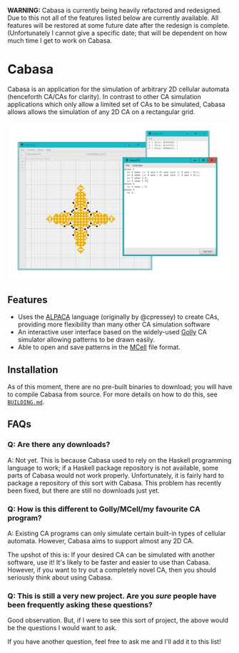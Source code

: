 **WARNING:** Cabasa is currently being heavily refactored and redesigned. Due to this not all of the features listed below are currently available. All features will be restored at some future date after the redesign is complete. (Unfortunately I cannot give a specific date; that will be dependent on how much time I get to work on Cabasa.

# Cabasa

Cabasa is an application for the simulation of arbitrary 2D cellular automata (henceforth CA/CAs for clarity).
In contrast to other CA simulation applications which only allow a limited set of CAs to be simulated,
  Cabasa allows allows the simulation of any 2D CA on a rectangular grid.

![screenshot](screenshot.png)

## Features

- Uses the
  [ALPACA](https://github.com/catseye/ALPACA/blob/0b2d57b8739dc240969c62c8e1cd13c1863770e0) language (originally by @cpressey)
  to create CAs, providing more flexibility than many other CA simulation software
- An interactive user interface based on the widely-used [Golly](http://golly.sourceforge.net/) CA simulator
  allowing patterns to be drawn easily.
- Able to open and save patterns in the [MCell](http://psoup.math.wisc.edu/mcell/ca_files_formats.html#MCell) file format.

## Installation

As of this moment, there are no pre-built binaries to download; you will have to compile Cabasa from source.
For more details on how to do this, see [`BUILDING.md`](BUILDING.md).

## FAQs

### Q: Are there any downloads?

A: Not yet.
This is because Cabasa used to rely on the Haskell programming language to work;
  if a Haskell package repository is not available, some parts of Cabasa would not work properly.
Unfortunately, it is fairly hard to package a repository of this sort with Cabasa.
This problem has recently been fixed, but there are still no downloads just yet.

### Q: How is this different to Golly/MCell/my favourite CA program?

A: Existing CA programs can only simulate certain built-in types of cellular automata.
However, Cabasa aims to support almost any 2D CA.

The upshot of this is:
  If your desired CA can be simulated with another software, use it! It's likely to be faster and easier to use than Cabasa.
However, if you want to try out a completely novel CA, then you should seriously think about using Cabasa.

### Q: This is still a very new project. Are you *sure* people have been frequently asking these questions?

Good observation.
But, if I were to see this sort of project, the above would be the questions I would want to ask.

If you have another question, feel free to ask me and I'll add it to this list!
